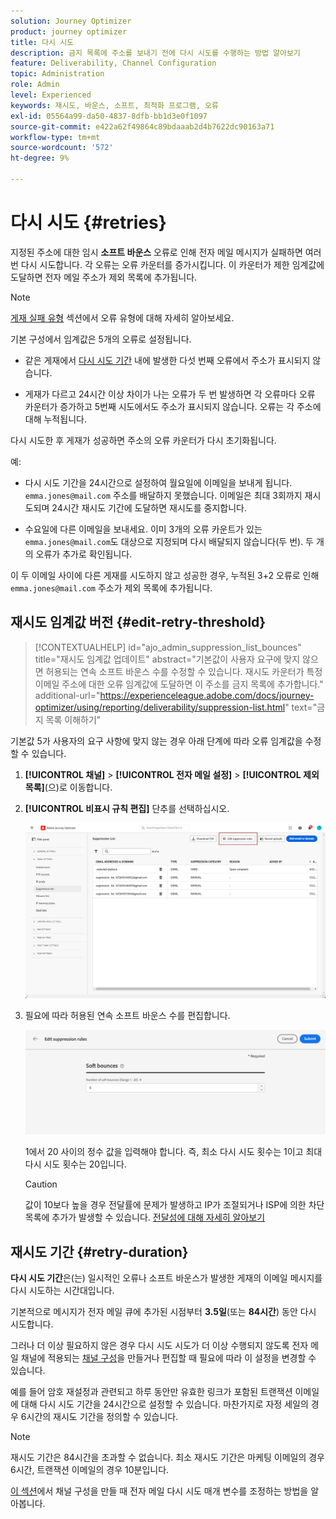 ```yaml
---
solution: Journey Optimizer
product: journey optimizer
title: 다시 시도
description: 금지 목록에 주소를 보내기 전에 다시 시도를 수행하는 방법 알아보기
feature: Deliverability, Channel Configuration
topic: Administration
role: Admin
level: Experienced
keywords: 재시도, 바운스, 소프트, 최적화 프로그램, 오류
exl-id: 05564a99-da50-4837-8dfb-bb1d3e0f1097
source-git-commit: e422a62f49864c89bdaaab2d4b7622dc90163a71
workflow-type: tm+mt
source-wordcount: '572'
ht-degree: 9%

---
```


# 다시 시도 {#retries}

지정된 주소에 대한 임시 **소프트 바운스** 오류로 인해 전자 메일 메시지가 실패하면 여러 번 다시 시도합니다. 각 오류는 오류 카운터를 증가시킵니다. 이 카운터가 제한 임계값에 도달하면 전자 메일 주소가 제외 목록에 추가됩니다.

>[!NOTE]
>
>[게재 실패 유형](../reports/suppression-list.md#delivery-failures) 섹션에서 오류 유형에 대해 자세히 알아보세요.

기본 구성에서 임계값은 5개의 오류로 설정됩니다.

* 같은 게재에서 [다시 시도 기간](#retry-duration) 내에 발생한 다섯 번째 오류에서 주소가 표시되지 않습니다.

* 게재가 다르고 24시간 이상 차이가 나는 오류가 두 번 발생하면 각 오류마다 오류 카운터가 증가하고 5번째 시도에서도 주소가 표시되지 않습니다. 오류는 각 주소에 대해 누적됩니다.

다시 시도한 후 게재가 성공하면 주소의 오류 카운터가 다시 초기화됩니다.

예:

* 다시 시도 기간을 24시간으로 설정하여 월요일에 이메일을 보내게 됩니다. `emma.jones@mail.com` 주소를 배달하지 못했습니다. 이메일은 최대 3회까지 재시도되며 24시간 재시도 기간에 도달하면 재시도를 중지합니다.

* 수요일에 다른 이메일을 보내세요. 이미 3개의 오류 카운트가 있는 `emma.jones@mail.com`도 대상으로 지정되며 다시 배달되지 않습니다(두 번). 두 개의 오류가 추가로 확인됩니다.

이 두 이메일 사이에 다른 게재를 시도하지 않고 성공한 경우, 누적된 3+2 오류로 인해 `emma.jones@mail.com` 주소가 제외 목록에 추가됩니다.

## 재시도 임계값 버전 {#edit-retry-threshold}

>[!CONTEXTUALHELP]
>id="ajo_admin_suppression_list_bounces"
>title="재시도 임계값 업데이트"
>abstract="기본값이 사용자 요구에 맞지 않으면 허용되는 연속 소프트 바운스 수를 수정할 수 있습니다. 재시도 카운터가 특정 이메일 주소에 대한 오류 임계값에 도달하면 이 주소를 금지 목록에 추가합니다."
>additional-url="https://experienceleague.adobe.com/docs/journey-optimizer/using/reporting/deliverability/suppression-list.html" text="금지 목록 이해하기"

기본값 5가 사용자의 요구 사항에 맞지 않는 경우 아래 단계에 따라 오류 임계값을 수정할 수 있습니다.

1. **[!UICONTROL 채널]** > **[!UICONTROL 전자 메일 설정]** > **[!UICONTROL 제외 목록]**(으)로 이동합니다.

1. **[!UICONTROL 비표시 규칙 편집]** 단추를 선택하십시오.

   ![](assets/suppression-list-edit-retries.png)

1. 필요에 따라 허용된 연속 소프트 바운스 수를 편집합니다.

   ![](assets/suppression-list-edit-soft-bounces.png)

   1에서 20 사이의 정수 값을 입력해야 합니다. 즉, 최소 다시 시도 횟수는 1이고 최대 다시 시도 횟수는 20입니다.

   >[!CAUTION]
   >
   >값이 10보다 높을 경우 전달률에 문제가 발생하고 IP가 조절되거나 ISP에 의한 차단 목록에 추가가 발생할 수 있습니다. [전달성에 대해 자세히 알아보기](../reports/deliverability.md)

## 재시도 기간 {#retry-duration}

**다시 시도 기간**&#x200B;은(는) 일시적인 오류나 소프트 바운스가 발생한 게재의 이메일 메시지를 다시 시도하는 시간대입니다.

기본적으로 메시지가 전자 메일 큐에 추가된 시점부터 **3.5일**(또는 **84시간**) 동안 다시 시도합니다.

그러나 더 이상 필요하지 않은 경우 다시 시도 시도가 더 이상 수행되지 않도록 전자 메일 채널에 적용되는 [채널 구성](channel-surfaces.md)을 만들거나 편집할 때 필요에 따라 이 설정을 변경할 수 있습니다.

예를 들어 암호 재설정과 관련되고 하루 동안만 유효한 링크가 포함된 트랜잭션 이메일에 대해 다시 시도 기간을 24시간으로 설정할 수 있습니다. 마찬가지로 자정 세일의 경우 6시간의 재시도 기간을 정의할 수 있습니다.

>[!NOTE]
>
>재시도 기간은 84시간을 초과할 수 없습니다. 최소 재시도 기간은 마케팅 이메일의 경우 6시간, 트랜잭션 이메일의 경우 10분입니다.

[이 섹션](../email/email-settings.md#email-retry)에서 채널 구성을 만들 때 전자 메일 다시 시도 매개 변수를 조정하는 방법을 알아봅니다.

